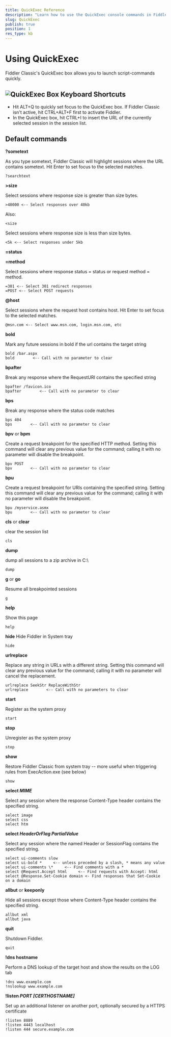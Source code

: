 ```yaml
---
title: QuickExec Reference
description: "Learn how to use the QuickExec console commands in Fiddler Classic"
slug: QuickExec
publish: true
position: 1
res_type: kb
---
```


Using QuickExec
===============

Fiddler Classic's QuickExec box allows you to launch script-commands quickly.

 ![QuickExec Box][1]
Keyboard Shortcuts
------------------

+ Hit ALT+Q to quickly set focus to the QuickExec box.  If Fiddler Classic isn't active, hit CTRL+ALT+F first to activate Fiddler.
+ In the QuickExec box, hit CTRL+I to insert the URL of the currently selected session in the session list.



Default commands
----------------

**?sometext**	

As you type sometext, Fiddler Classic will highlight sessions where the URL contains sometext.  Hit Enter to set focus to the selected matches.	

	?searchtext

**>size**	

Select sessions where response size is greater than size bytes.	

	>40000 <-- Select responses over 40kb

Also:

	<size

Select sessions where response size is less than size bytes.	

	<5k <-- Select responses under 5kb


**=status**

**=method**	

Select sessions where response status = status or request method = method.	

	=301 <-- Select 301 redirect responses
	=POST <-- Select POST requests


**@host**

Select sessions where the request host contains host.  Hit Enter to set focus to the selected matches.	

	@msn.com <-- Select www.msn.com, login.msn.com, etc


**bold**	

Mark any future sessions in bold if the url contains the target string	

	bold /bar.aspx
	bold        <-- Call with no parameter to clear


**bpafter**	

Break any response where the RequestURI contains the specified string	

	bpafter /favicon.ico 
	bpafter        <-- Call with no parameter to clear


**bps**	

Break any response where the status code matches	

	bps 404
	bps        <-- Call with no parameter to clear


**bpv** or **bpm**

Create a request breakpoint for the specified HTTP method.  Setting this command will clear any previous value for the command; calling it with no parameter will disable the breakpoint.	

	bpv POST
	bpv        <-- Call with no parameter to clear


**bpu**	

Create a request breakpoint for URIs containing the specified string.  Setting this command will clear any previous value for the command; calling it with no parameter will disable the breakpoint.	

	bpu /myservice.asmx
	bpu        <-- Call with no parameter to clear


**cls** or **clear**	

clear the session list	

	cls


**dump**	

dump all sessions to a zip archive in C:\	

	dump


**g** or **go**	

Resume all breakpointed sessions	

	g


**help**	

Show this page	

	help


**hide**	Hide Fiddler in System tray	

	hide


**urlreplace**	

Replace any string in URLs with a different string.  Setting this command will clear any previous value for the command; calling it with no parameter will cancel the replacement.	

	urlreplace SeekStr ReplaceWithStr
	urlreplace        <-- Call with no parameters to clear


**start**	

Register as the system proxy	

	start


**stop**	

Unregister as the system proxy	

	stop


**show**	

Restore Fiddler Classic from system tray -- more useful when triggering rules from ExecAction.exe (see below)	

	show


**select *MIME***	

Select any session where the response Content-Type header contains the specified string.	

	select image
	select css
	select htm


**select *HeaderOrFlag PartialValue***

Select any session where the named Header or SessionFlag contains the specified string.	

	select ui-comments slow
	select ui-bold *     <-- unless preceded by a slash, * means any value
	select ui-comments \*     <-- Find comments with a *
	select @Request.Accept html     <-- Find requests with Accept: html
	select @Response.Set-Cookie domain <- Find responses that Set-Cookie on a domain


**allbut** or **keeponly**	

Hide all sessions except those where Content-Type header contains the specified string.	

	allbut xml
	allbut java


**quit**	

Shutdown Fiddler.	

	quit


**!dns hostname**

Perform a DNS lookup of the target host and show the results on the LOG tab	

	!dns www.example.com
	!nslookup www.example.com


**!listen *PORT [CERTHOSTNAME]***	

Set up an additional listener on another port, optionally secured by a HTTPS certificate	

	!listen 8889
	!listen 4443 localhost
	!listen 444 secure.example.com



[1]: ../images/QuickExecReference/QuickExecBox.png
